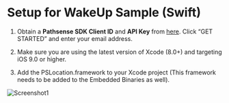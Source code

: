 # Setup for WakeUp Sample (Swift)

1. Obtain a **Pathsense SDK Client ID** and **API Key** from [here](https://pathsense.com/). Click “GET STARTED” and enter your email address.

2. Make sure you are using the latest version of Xcode (8.0+) and targeting iOS 9.0 or higher.

3. Add the PSLocation.framework to your Xcode project (This framework needs to be added to the Embedded Binaries as well).

![Screenshot1](pathsense-samples-ios/frameworks.png?raw=true "")

